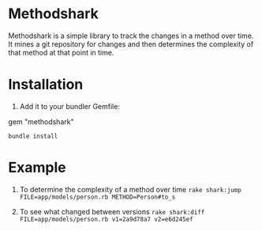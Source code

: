 # Methodshark

Methodshark is a simple library to track the changes in a method over time. It mines a git repository for changes and then determines the complexity of that method at that point in time.

# Installation

1. Add it to your bundler Gemfile:

gem "methodshark"

`bundle install`

# Example

1. To determine the complexity of a method over time
  `rake shark:jump FILE=app/models/person.rb METHOD=Person#to_s`
  
2. To see what changed between versions
  `rake shark:diff FILE=app/models/person.rb v1=2a9d78a7 v2=e6d245ef`

